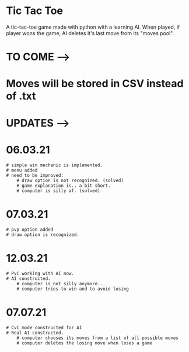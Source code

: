 # Tic Tac Toe
 A tic-tac-toe game made with python with a learning AI.
 When played, if player wons the game, AI deletes it's last move from its "moves pool".

# TO COME -->
# Moves will be stored in CSV instead of .txt

# UPDATES -->
# 06.03.21
    # simple win mechanic is implemented.
    # menu added
    # need to be improved: 
        # draw option is not recognized. (solved)
        # game explanation is.. a bit short.
        # computer is silly af. (solved)

# 07.03.21
    # pvp option added
    # draw option is recognized.

# 12.03.21
    # PvC working with AI now.
    # AI constructed.
        # computer is not silly anymore...
        # computer tries to win and to avoid losing

# 07.07.21
    # CvC mode constructed for AI
    # Real AI constructed.
        # computer chooses its moves from a list of all possible moves
        # computer deletes the losing move when loses a game
